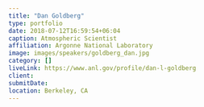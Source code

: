 ```yaml
---
title: "Dan Goldberg"
type: portfolio
date: 2018-07-12T16:59:54+06:04
caption: Atmospheric Scientist
affiliation: Argonne National Laboratory
image: images/speakers/goldberg_dan.jpg
category: []
liveLink: https://www.anl.gov/profile/dan-l-goldberg
client:
submitDate:
location: Berkeley, CA
---
```


